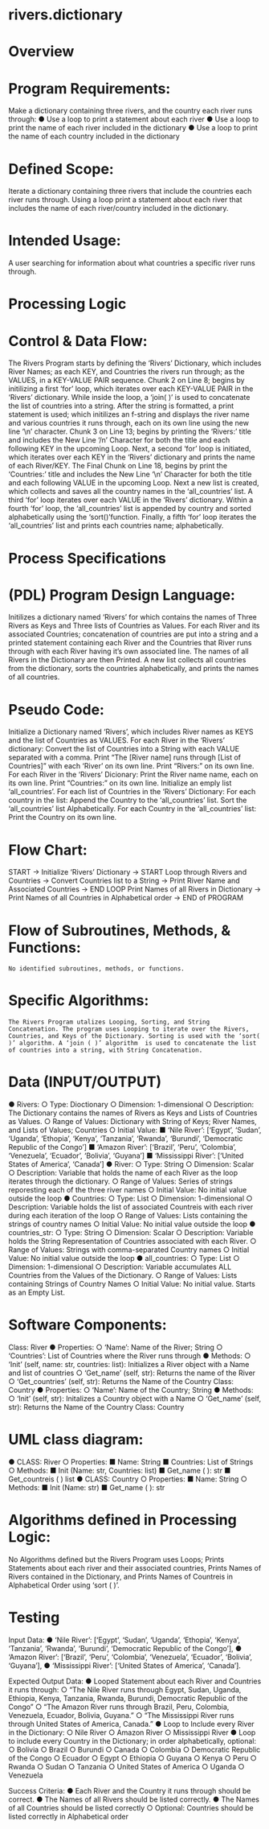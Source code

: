 # rivers.dictionary

# Overview
# Program Requirements:
Make a dictionary containing three rivers, and the country each river runs through:
●	Use a loop to print a statement about each river 
●	Use a loop to print the name of each river included in the dictionary 
●	Use a loop to print the name of each country included in the dictionary

# Defined Scope:
Iterate a dictionary containing three rivers that include the countries each river runs through. Using a loop print a statement about each river that includes the name of each river/country included in the dictionary. 

# Intended Usage:
A user searching for information about what countries a specific river runs through.

# Processing Logic
# Control & Data Flow:
The Rivers Program starts by defining the ‘Rivers’ Dictionary, which includes River Names; as each KEY, and Countries the rivers run through; as the VALUES, in a KEY-VALUE PAIR sequence. 
Chunk 2 on Line 8; begins by initilizing a first ‘for’ loop, which iterates over each KEY-VALUE PAIR in the ‘Rivers’ dictionary. While inside the loop, a ‘join( )’ is used to concatenate the list of countries into a string. After the string is formatted, a print statement is used; which initilizes an f-string and displays the river name and various countries it runs through, each on its own line using the new line ‘\n’ character.
 Chunk 3 on Line 13; begins by printing the ‘Rivers:’ title and includes the New Line ‘/n’ Character for both the title and each following  KEY in the upcoming Loop. Next, a second ‘for’ loop is initiated, which iterates over each KEY in the ‘Rivers’ dictionary and prints the name of each River/KEY.
The Final Chunk on Line 18, begins by print the ‘Countries:’ title and includes the New Line ‘\n’ Character for both the title and each following VALUE in the upcoming Loop. Next a new list is created, which collects and saves all the country names in the ‘all_countries’ list. A third ‘for’ loop iterates over each VALUE in the ‘Rivers’ dictionary. Within a fourth ‘for’ loop, the ‘all_countries’ list is appended by country and sorted alphabetically using the ‘sort()’function. Finally, a fifth ‘for’ loop iterates the ‘all_countries’ list and prints each countries name; alphabetically. 

# Process Specifications
# (PDL) Program Design Language: 
Initilizes a dictionary named ‘Rivers’ for which contains the names of Three Rivers as Keys and Three lists of Countries as Values. For each River and its associated Countries; concatenation of countries are put into a string and a printed statement containing each River and the Countries that River runs through with each River having it’s own associated line. The names of all Rivers in the Dictionary are then Printed. A new list collects all countries from the dictionary, sorts the countries alphabetically, and prints the names of all countries. 

# Pseudo Code:
Initialize a Dictionary named ‘Rivers’, which includes River names as KEYS and the list of Countries as VALUES.
For each River in the ‘Rivers’ dictionary:
	Convert the list of Countries into a String with each VALUE separated with a comma.
	Print “The [River name] runs through [List of Countries]” with each ‘River’ on its own line. 
Print “Rivers:” on its own line.
For each River in the ‘Rivers’ Dicionary:
	Print the River name name, each on its own line.
Print “Countries:” on its own line.
Initialize an emply list ‘all_countries’. 
For each list of Countries in the ‘Rivers’ Dictionary:
	For each country in the list:
		Append the Country to the ‘all_countries’ list. 
Sort the ‘all_countries’ list Alphabetically.
For each Country in the ‘all_countries’ list:
	Print the Country on its own line. 
 
# Flow Chart:
START → Initialize ‘Rivers’ Dictionary → START Loop through Rivers and Countries → Convert Countries list to a String → Print River Name and Associated Countries → END LOOP
Print Names of  all Rivers in Dictionary → Print Names of all Countries in Alphabetical order → END of PROGRAM

# Flow of Subroutines, Methods, & Functions:
	No identified subroutines, methods, or functions. 
 
# Specific Algorithms:
	The Rivers Program utalizes Looping, Sorting, and String Concatenation. The program uses Looping to iterate over the Rivers, Countries, and Keys of the Dictionary. Sorting is used with the ‘sort( )’ algorithm. A ‘join ( )’ algorithm  is used to concatenate the list of countries into a string, with String Concatenation.

# Data (INPUT/OUTPUT)
●	Rivers:
○	Type: Dioctionary
○	Dimension: 1-dimensional
○	Description: The Dictionary contains the names of Rivers as Keys and Lists of Countries as Values.
○	Range of Values: Dictionary with String of Keys; River Names, and Lists of Values; Countries
○	Initial Value:
■	‘Nile River’: [‘Egypt’, ‘Sudan’, ‘Uganda’, ‘Ethopia’, ‘Kenya’, ‘Tanzania’, ‘Rwanda’, ‘Burundi’, ‘Democratic Republic of the Congo’]
■	‘Amazon River’: [‘Brazil’, ‘Peru’, ‘Colombia’, ‘Venezuela’, ‘Ecuador’, ‘Bolivia’, ‘Guyana’]
■	‘Mississippi River’: [‘United States of America’, ‘Canada’]
●	River:
○	Type: String
○	Dimension: Scalar
○	Description: Variable that holds the name of each River as the loop iterates through the dictionary. 
○	Range of Values: Series of strings reporesting each of the three river names
○	Initial Value: No initial value outside the loop
●	Countries:
○	Type: List
○	Dimension: 1-dimensional
○	Description: Variable holds the list of associated Countreis with each river during each iteration of the loop
○	Range of Values: Lists containing the strings of country names
○	Initial Value: No initial value outside the loop
●	countries_str:
○	Type: String 
○	Dimension: Scalar
○	Description: Variable holds the String Representation of Countries associated with each River. 
○	Range of Values: Strings with comma-separated Country names
○	Initial Value: No initial value outside the loop
●	all_countries:
○	Type: List
○	Dimension: 1-dimensional
○	Description: Variable accumulates ALL Countries from the Values of the Dictionary.
○	Range of Values: Lists containing Strings of Country Names
○	Initial Value: No initial value. Starts as an Empty List.

# Software Components: 
Class: River
●	Properties:
○	‘Name’: Name of the River; String
○	‘Countries’: List of Countries where the River runs through
●	Methods: 
○	‘Init’ (self, name: str, countries: list): Initializes a River object with a Name and list of countries
○	‘Get_name’ (self, str): Returns the name of the River
○	‘Get_countries’ (self, str): Returns the Name of the Country
Class: Country
●	Properties:
○	‘Name’: Name of the Country; String
●	Methods: 
○	‘Init’ (self, str): Initalizes a Country object with a  Name
○	‘Get_name’ (self, str): Returns the Name of the Country
Class: Country


# UML class diagram:
●	CLASS: River
○	Properties:
■	Name: String
■	Countries: List of Strings
○	Methods:
■	Init (Name: str, Countries: list)
■	Get_name ( ): str
■	Get_countreis ( ) list
●	CLASS: Country
○	Properties:
■	Name: String
○	Methods:
■	Init (Name: str)
■	Get_name ( ): str

# Algorithms defined in Processing Logic:
No Algorithms defined but the Rivers Program uses Loops; Prints Statements about each river and their associated countries, Prints Names of Rivers contained in the Dictionary, and Prints Names of Countreis in Alphabetical Order using ‘sort ( )’. 



# Testing
Input Data:
●	‘Nile River’: [‘Egypt’, ‘Sudan’, ‘Uganda’, ‘Ethopia’, ‘Kenya’, ‘Tanzania’, ‘Rwanda’, ‘Burundi’, ‘Democratic Republic of the Congo’],
●	‘Amazon River’: [‘Brazil’, ‘Peru’, ‘Colombia’, ‘Venezuela’, ‘Ecuador’, ‘Bolivia’, ‘Guyana’],
●	‘Mississippi River’: [‘United States of America’, ‘Canada’].

Expected Output Data:
●	Looped Statement about each River and Countries it runs through: 
○	“The Nile River runs through Egypt, Sudan, Uganda, Ethiopia, Kenya, Tanzania, Rwanda, Burundi, Democratic Republic of the Congo”
○	“The Amazon River runs through Brazil, Peru, Colombia, Venezuela, Ecuador, Bolivia, Guyana.”
○	“The Mississippi River runs through United States of America, Canada.”
●	Loop to Include every River in the Dictionary: 
○	Nile River
○	Amazon River
○	Mississippi River
●	Loop to include every Country in the Dictionary; in order alphabetically, optional: 
○	Bolivia
○	Brazil
○	Burundi
○	Canada
○	Colombia
○	Democratic Republic of the Congo
○	Ecuador
○	Egypt
○	Ethiopia
○	Guyana
○	Kenya
○	Peru
○	Rwanda
○	Sudan
○	Tanzania
○	United States of America
○	Uganda
○	Venezuela

Success Criteria: 
●	Each River and the Country it runs through should be correct. 
●	The Names of all Rivers should be listed correctly. 
●	The Names of all Countries should be listed correctly
○	Optional: Countries should be listed correctly in Alphabetical order
